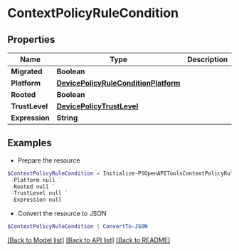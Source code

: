 # ContextPolicyRuleCondition
## Properties

Name | Type | Description | Notes
------------ | ------------- | ------------- | -------------
**Migrated** | **Boolean** |  | [optional] 
**Platform** | [**DevicePolicyRuleConditionPlatform**](DevicePolicyRuleConditionPlatform.md) |  | [optional] 
**Rooted** | **Boolean** |  | [optional] 
**TrustLevel** | [**DevicePolicyTrustLevel**](DevicePolicyTrustLevel.md) |  | [optional] 
**Expression** | **String** |  | [optional] 

## Examples

- Prepare the resource
```powershell
$ContextPolicyRuleCondition = Initialize-PSOpenAPIToolsContextPolicyRuleCondition  -Migrated null `
 -Platform null `
 -Rooted null `
 -TrustLevel null `
 -Expression null
```

- Convert the resource to JSON
```powershell
$ContextPolicyRuleCondition | ConvertTo-JSON
```

[[Back to Model list]](../README.md#documentation-for-models) [[Back to API list]](../README.md#documentation-for-api-endpoints) [[Back to README]](../README.md)

